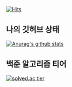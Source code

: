 ## 
[![Hits](https://hits.seeyoufarm.com/api/count/incr/badge.svg?url=https%3A%2F%2Fgithub.com%2FMoonHKLee&count_bg=%2379C83D&title_bg=%23555555&icon=&icon_color=%23E7E7E7&title=hits&edge_flat=false)](https://hits.seeyoufarm.com)

## 나의 깃허브 상태
[![Anurag's github stats](https://github-readme-stats.vercel.app/api?username=MoonHKLee)](https://github.com/anuraghazra/github-readme-stats)

## 백준 알고리즘 티어
[![solved.ac tier](http://mazassumnida.wtf/api/generate_badge?boj=mf3110)](https://solved.ac/kinetic27)
